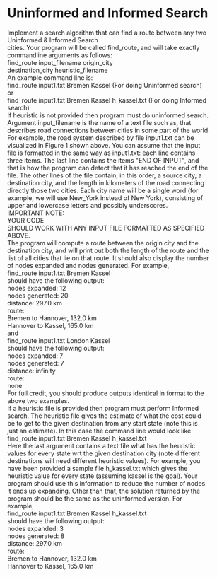 # Uninformed and Informed Search
<p>
	Implement a search algorithm that can find a route between any two
	<br />
	Uninformed &amp; Informed Search
	<br />
	cities. Your program will be called find_route, and will take exactly
	<br />
	commandline arguments as follows:
	<br />
	find_route input_filename origin_city
	<br />
	destination_city heuristic_filename
	<br />
	An example command line is:
	<br />
	find_route input1.txt Bremen Kassel (For doing Uninformed search)
	<br />
	or
	<br />
	find_route input1.txt Bremen Kassel h_kassel.txt (For doing Informed
	<br />
	search)
	<br />
	If heuristic is not provided then program must do uninformed search.
	<br />
	Argument input_filename is the name of a text file such as, that
	<br />
	describes road connections between cities in some part of the world.
	<br />
	For example, the road system described by file input1.txt can be
	<br />
	visualized in Figure 1 shown above. You can assume that the input
	<br />
	file is formatted in the same way as input1.txt: each line contains
	<br />
	three items. The last line contains the items "END OF INPUT", and
	<br />
	that is how the program can detect that it has reached the end of the
	<br />
	file. The other lines of the file contain, in this order, a source city, a
	<br />
	destination city, and the length in kilometers of the road connecting
	<br />
	directly those two cities. Each city name will be a single word (for
	<br />
	example, we will use New_York instead of New York), consisting of
	<br />
	upper and lowercase letters and possibly underscores.
	<br />
	IMPORTANT NOTE:
	<br />
	YOUR CODE
	<br />
	SHOULD WORK WITH ANY INPUT FILE FORMATTED AS SPECIFIED
	<br />
	ABOVE.
	<br />
	The program will compute a route between the origin city and the
	<br />
	destination city, and will print out both the length of the route and the
	<br />
	list of all cities that lie on that route. It should also display the number
	<br />
	of nodes expanded and nodes generated. For example,
	<br />
	find_route input1.txt Bremen Kassel
	<br />
	should have the following output:
	<br />
	nodes expanded: 12
	<br />
	nodes generated: 20
	<br />
	distance: 297.0 km
	<br />
	route:
	<br />
	Bremen to Hannover, 132.0 km
	<br />
	Hannover to Kassel, 165.0 km
	<br />
	and
	<br />
	find_route input1.txt London Kassel
	<br />
	should have the following output:
	<br />
	nodes expanded: 7
	<br />
	nodes generated: 7
	<br />
	distance: infinity
	<br />
	route:
	<br />
	none
	<br />
	For full credit, you should produce outputs identical in format to the
	<br />
	above two examples.
	<br />
	If a heuristic file is provided then program must perform Informed
	<br />
	search. The heuristic file gives the estimate of what the cost could
	<br />
	be to get to the given destination from any start state (note this is
	<br />
	just an estimate). In this case the command line would look like
	<br />
	find_route input1.txt Bremen Kassel h_kassel.txt
	<br />
	Here the last argument contains a text file what has the heuristic
	<br />
	values for every state wrt the given destination city (note different
	<br />
	destinations will need different heuristic values). For example, you
	<br />
	have been provided a sample file h_kassel.txt which gives the
	<br />
	heuristic value for every state (assuming kassel is the goal). Your
	<br />
	program should use this information to reduce the number of nodes
	<br />
	it ends up expanding. Other than that, the solution returned by the
	<br />
	program should be the same as the uninformed version. For
	<br />
	example,
	<br />
	find_route input1.txt Bremen Kassel h_kassel.txt
	<br />
	should have the following output:
	<br />
	nodes expanded: 3
	<br />
	nodes generated: 8
	<br />
	distance: 297.0 km
	<br />
	route:
	<br />
	Bremen to Hannover, 132.0 km
	<br />
	Hannover to Kassel, 165.0 km
</p>
